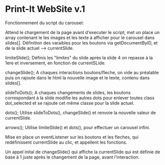 # Print-It WebSite v.1

Fonctionnement du script du carousel:

Attend le chargement de la page avant d'executer le script, met un place un array contenant le les images et les texte à afficher pour le carousel dans slides[].
Définition des varaibles pour les boutons via getDocumentByID,
et de la slide actuel --> currentSlide.

limiteSlide();
Définis les "limites" du slide après la slide 4 on repasse à la 1ere et inversement, en fonction de currentSLide.

changeSlide();
A chaques interactions boutons/fleche, on vide au préalable puis on rajoute dans le html la nouvelle image et le texte, contenu dans slides[].

slideToDots();
A chaques changements de slides, les boutons correspondant à la slide modifie les autres dots pour enlever toutes class dot_selected et se rajoute cet même classe pour la slide actuel.

dots();
Utilise slideToDots(), changeSlide() et renvoie la nouvelle valeur de currentSlide.

arrows();
Utilise limiteSlide() et dots(), pour effectuer un carousel infini.

Mise en place un eventListener sur les boutons et les fleches, qui redéfinissent currentSlide au clic, et appellent les fonctions.

Un appel inital de changeSlide() qui affiche la currentSlide qui est définie de base à 1 juste après le changement de la page, avant l'interaction.
